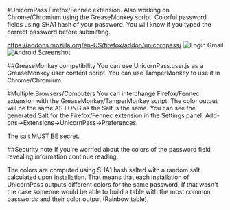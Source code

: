 #UnicornPass
Firefox/Fennec extension. Also working on Chrome/Chromium using the GreaseMonkey script.
Colorful password fields using SHA1 hash of your password. You will know if you typed the correct password before submitting.

https://addons.mozilla.org/en-US/firefox/addon/unicornpass/
![Login Gmail](https://addons.cdn.mozilla.net/user-media/previews/full/167/167906.png)
![Android Screenshot](https://addons.cdn.mozilla.net/user-media/previews/full/167/167908.png)

##GreaseMonkey compatibility
You can use UnicornPass.user.js as a GreaseMonkey user content script. You can use TamperMonkey to use it in Chrome/Chromium.

#Multiple Browsers/Computers
You can interchange Firefox/Fennec extension with the GreaseMonkey/TamperMonkey script. The color output will be the same AS LONG as the Salt is the same. You can see the generated Salt for the Firefox/Fennec extension in the Settings panel. Add-ons->Extensions->UnicornPass->Preferences.

The salt MUST BE secret.

##Security note
If you're worried about the colors of the password field revealing information continue reading.

The colors are computed using SHA1 hash salted with a random salt calculated upon installation. That means that each installation of UnicornPass outputs different colors for the same password. If that wasn't the case someone would be able to build a table with the most common passwords and their color output (Rainbow table).
